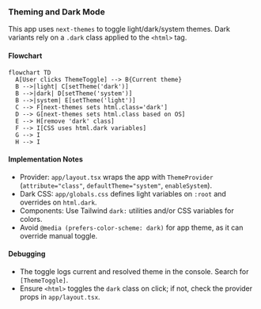 ### Theming and Dark Mode

This app uses `next-themes` to toggle light/dark/system themes. Dark variants rely on a `.dark` class applied to the `<html>` tag.

#### Flowchart

```mermaid
flowchart TD
  A[User clicks ThemeToggle] --> B{Current theme}
  B -->|light| C[setTheme('dark')]
  B -->|dark| D[setTheme('system')]
  B -->|system| E[setTheme('light')]
  C --> F[next-themes sets html.class='dark']
  D --> G[next-themes sets html.class based on OS]
  E --> H[remove 'dark' class]
  F --> I[CSS uses html.dark variables]
  G --> I
  H --> I
```

#### Implementation Notes

- Provider: `app/layout.tsx` wraps the app with `ThemeProvider` (`attribute="class"`, `defaultTheme="system"`, `enableSystem`).
- Dark CSS: `app/globals.css` defines light variables on `:root` and overrides on `html.dark`.
- Components: Use Tailwind `dark:` utilities and/or CSS variables for colors.
- Avoid `@media (prefers-color-scheme: dark)` for app theme, as it can override manual toggle.

#### Debugging

- The toggle logs current and resolved theme in the console. Search for `[ThemeToggle]`.
- Ensure `<html>` toggles the `dark` class on click; if not, check the provider props in `app/layout.tsx`.


